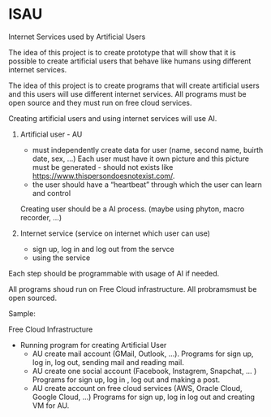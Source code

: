 # ISAU
Internet Services used by Artificial Users

The idea of this project is to create prototype that will show that it is possible to create artificial users that behave like humans using different internet services.

The idea of this project is to create programs that will create artificial users and this users will use different internet services. All programs must be open source and they must run on free cloud services.

Creating artificial users and using internet services will use AI.

1. Artificial user - AU
   - must independently create data for user (name, second name, buirth date, sex, ...) Each user must have it own picture and this picture must be generated - should not exists like https://www.thispersondoesnotexist.com/.
   - the user should have a “heartbeat” through which the user can learn and control
   
   Creating user should be a AI process. (maybe using phyton, macro recorder, ...)
   
2. Internet service (service on internet which user can use)
    - sign up, log in and log out from the servce 
    - using the service 
    
  Each step should be programmable with usage of AI if needed.
    
    
All programs shoud run on Free Cloud infrastructure. All probramsmust be open sourced.

Sample:

Free Cloud Infrastructure
  - Running program for creating Artificial  User 
    - AU create mail account (GMail, Outlook, ...). Programs for sign up, log in, log out, sending mail and reading mail.
    - AU create one social account (Facebook, Instagrem, Snapchat, ... ) Programs for sign up, log in , log out and making a post.
    - AU create account on free cloud services (AWS, Oracle Cloud, Google Cloud, ...) Programs for sign up, log in log out and creating VM for AU.
    
    
